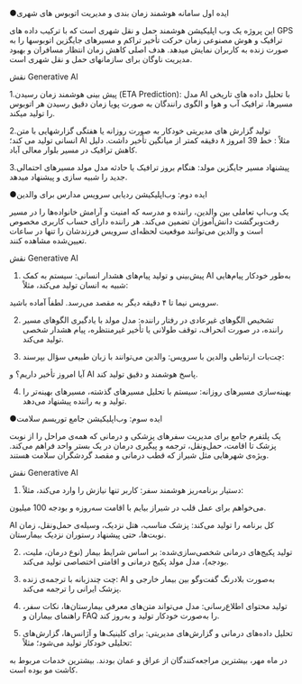 ●ایده اول سامانه هوشمند زمان بندی و مدیریت اتوبوس های شهری 

این پروژه یک وب اپلیکیشن هوشمند حمل و نقل شهری است که با ترکیب داده های GPS ترافیک و هوش مصنوعی زمان حرکت تأخیر تراکم و مسیرهای جایگزین اتوبوسها را به صورت زنده به کاربران نمایش میدهد. هدف اصلی کاهش زمان انتظار مسافران و بهبود مدیریت ناوگان برای
سازمانهای حمل و نقل شهری است.

نقش Generative Al

1.پیش بینی هوشمند زمان رسیدن (ETA Prediction):
 مدل AI با تحلیل داده های تاریخی مسیرها، ترافیک آب و هوا و الگوی رانندگان به صورت پویا زمان دقیق رسیدن هر اتوبوس را تولید میکند.

2.تولید گزارش های مدیریتی خودکار به صورت روزانه یا هفتگی گزارشهایی با متن انسانی تولید می کند؛ Al مثلاً :
خط 39 امروز ۸ دقیقه کمتر از میانگین تأخیر داشت. دلیل کاهش ترافیک در مسیر بلوار معالی آباد.

3.پیشنهاد مسیر جایگزین مولد:
هنگام بروز ترافیک یا حادثه مدل مولد مسیرهای احتمالی جدید را شبیه سازی و پیشنهاد میدهد.

●ایده دوم: وب‌اپلیکیشن ردیابی سرویس مدارس برای والدین

یک وب‌اپ تعاملی بین والدین، راننده و مدرسه که امنیت و آرامش خانواده‌ها را در مسیر رفت‌و‌برگشت دانش‌آموزان تضمین می‌کند.
هر راننده دارای حساب کاربری مخصوص است و والدین می‌توانند موقعیت لحظه‌ای سرویس فرزندشان را تنها در ساعات تعیین‌شده مشاهده کنند.

 نقش Generative AI

1. پیش‌بینی و تولید پیام‌های هشدار انسانی:
سیستم به کمک AI به‌طور خودکار پیام‌هایی شبیه به انسان تولید می‌کند، مثلاً:

سرویس نیما تا ۴ دقیقه دیگر به مقصد می‌رسد. لطفاً آماده باشید.




2. تشخیص الگوهای غیرعادی در رفتار راننده:
مدل مولد با یادگیری الگوهای مسیر راننده، در صورت انحراف، توقف طولانی یا تأخیر غیرمنتظره، پیام هشدار شخصی تولید می‌کند.


3. چت‌بات ارتباطی والدین با سرویس:
والدین می‌توانند با زبان طبیعی سؤال بپرسند:

آیا امروز تأخیر داریم؟
و AI پاسخ هوشمند و دقیق تولید کند.




4. بهینه‌سازی مسیرهای روزانه:
سیستم با تحلیل مسیرهای گذشته، مسیرهای بهینه‌تر را تولید و به راننده پیشنهاد می‌دهد.


●ایده سوم: وب‌اپلیکیشن جامع توریسم سلامت 

یک پلتفرم جامع برای مدیریت سفرهای پزشکی و درمانی که همه‌ی مراحل را از نوبت پزشک تا اقامت، حمل‌ونقل، ترجمه و پیگیری درمان در یک بستر واحد فراهم می‌کند.
ویژه‌ی شهرهایی مثل شیراز که قطب درمانی و مقصد گردشگران سلامت هستند.

 نقش Generative AI

1. دستیار برنامه‌ریز هوشمند سفر:
کاربر تنها نیازش را وارد می‌کند، مثلاً:

می‌خواهم برای عمل قلب در شیراز بیایم با اقامت سه‌روزه و بودجه 100 میلیون.

AI کل برنامه را تولید می‌کند: پزشک مناسب، هتل نزدیک، وسیله‌ی حمل‌ونقل، زمان نوبت‌ها، حتی پیشنهاد رستوران نزدیک بیمارستان.




2. تولید پکیج‌های درمانی شخصی‌سازی‌شده:
بر اساس شرایط بیمار (نوع درمان، ملیت، بودجه)، مدل مولد پکیج درمانی و اقامتی اختصاصی تولید می‌کند.


3. چت چندزبانه با ترجمه‌ی زنده:
AI به‌صورت بلادرنگ گفت‌وگو بین بیمار خارجی و پزشک ایرانی را ترجمه می‌کند.


4. تولید محتوای اطلاع‌رسانی:
مدل می‌تواند متن‌های معرفی بیمارستان‌ها، نکات سفر، راهنمای بیماران و FAQ را به‌صورت خودکار تولید و به‌روز کند.


5. تحلیل داده‌های درمانی و گزارش‌های مدیریتی:
برای کلینیک‌ها و آژانس‌ها، گزارش‌های تحلیلی خودکار تولید می‌شود؛ مثلاً:

در ماه مهر، بیشترین مراجعه‌کنندگان از عراق و عمان بودند. بیشترین خدمات مربوط به کاشت مو بوده است.
